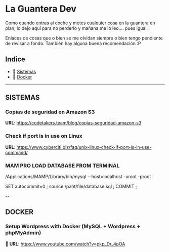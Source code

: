 # La Guantera Dev
Como cuando entras al coche y metes cualquier cosa en la guantera en plan, lo dejo aquí para no perderlo y mañana me lo leo.... pues igual.

Enlaces de cosas que o bien se me olvidan siempre o bien tengo pendiente de revisar a fondo. También hay alguna buena recomendación :P

## Indice

- 💽  [Sistemas](#-conocimientos-sistemas)
- 🐳  [Docker](#-conocimientos-docker)
---

## <a id="-conocimientos-sistemas" /> SISTEMAS

### Copias de seguridad en Amazon S3

**URL**: https://codetakers.team/blog/copias-seguridad-amazon-s3

### Check if port is in use on Linux

**URL**: https://www.cyberciti.biz/faq/unix-linux-check-if-port-is-in-use-command/

### MAM PRO LOAD DATABASE FROM TERMINAL

/Applications/MAMP/Library/bin/mysql --host=localhost -uroot -proot

SET autocommit=0 ; source /paht/file/database.sql ; COMMIT ;

--
## <a id="-conocimientos-docker" /> DOCKER

### Setup Wordpress with Docker (MySQL + Wordpress + phpMyAdmin)

🎥 **URL**: https://www.youtube.com/watch?v=pkp_Dr_4pOA
